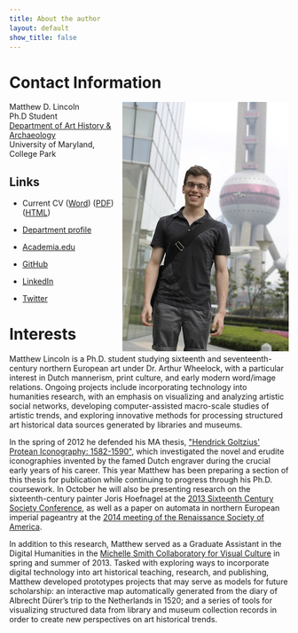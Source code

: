 ```yaml
---
title: About the author
layout: default
show_title: false
---
```


# Contact Information

<img src="/assets/images/author.jpg" align="right" />

Matthew D. Lincoln  
Ph.D Student    
[Department of Art History & Archaeology](http://arthistory.umd.edu)  
University of Maryland, College Park

## Links

- Current CV ([Word](https://docs.google.com/document/d/1D26djrb4BUMYkLiif01vQM5nXty2ziCqctzF1wQb_sA/export?format=docx&id=1D26djrb4BUMYkLiif01vQM5nXty2ziCqctzF1wQb_sA)) ([PDF](https://docs.google.com/document/d/1D26djrb4BUMYkLiif01vQM5nXty2ziCqctzF1wQb_sA/export?format=pdf&id=1D26djrb4BUMYkLiif01vQM5nXty2ziCqctzF1wQb_sA)) ([HTML](https://docs.google.com/document/d/1D26djrb4BUMYkLiif01vQM5nXty2ziCqctzF1wQb_sA/pub))

- [Department profile](http://arthistory.umd.edu/graduate-students/Matthew%20Lincoln)

- [Academia.edu](http://umd.academia.edu/MatthewLincoln)

- [GitHub](https://github.com/mdlincoln)

- [LinkedIn](http://www.linkedin.com/profile/view?id=49520669)

- [Twitter](http://twitter.com/matthewdlincoln)


# Interests


Matthew Lincoln is a Ph.D. student studying sixteenth and seventeenth-century northern European art under Dr. Arthur Wheelock, with a particular interest in Dutch mannerism, print culture, and early modern word/image relations. Ongoing projects include incorporating technology into humanities research, with an emphasis on visualizing and analyzing artistic social networks, developing computer-assisted macro-scale studies of artistic trends, and exploring innovative methods for processing structured art historical data sources generated by libraries and museums.

In the spring of 2012 he defended his MA thesis, ["Hendrick Goltzius' Protean Iconography: 1582-1590"](http://drum.lib.umd.edu//handle/1903/12861), which investigated the novel and erudite iconographies invented by the famed Dutch engraver during the crucial early years of his career. This year Matthew has been preparing a section of this thesis for publication while continuing to progress through his Ph.D. coursework. In October he will also be presenting research on the sixteenth-century painter Joris Hoefnagel at the [2013 Sixteenth Century Society Conference](http://sixteenthcentury.org/conference/), as well as a paper on automata in northern European imperial pageantry at the [2014 meeting of the Renaissance Society of America](http://www.rsa.org/?page=2014NewYork).

In addition to this research, Matthew served as a Graduate Assistant in the Digital Humanities in the [Michelle Smith Collaboratory for Visual Culture](http://michellesmithcollaboratory.umd.edu/) in spring and summer of 2013. Tasked with exploring ways to incorporate digital technology into art historical teaching, research, and publishing, Matthew developed prototypes projects that may serve as models for future scholarship: an interactive map automatically generated from the diary of Albrecht Dürer’s trip to the Netherlands in 1520; and a series of tools for visualizing structured data from library and museum collection records in order to create new perspectives on art historical trends.
